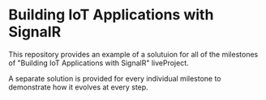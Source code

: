 # Building IoT Applications with SignalR

This repository provides an example of a solutuion for all of the milestones of "Building IoT Applications with SignalR" liveProject.

A separate solution is provided for every individual milestone to demonstrate how it evolves at every step.
